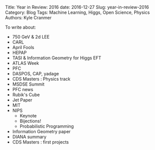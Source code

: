 Title: Year in Review: 2016
date: 2016-12-27
Slug: year-in-review-2016
Category: Blog
Tags: Machine Learning, Higgs, Open Science, Physics
Authors: Kyle Cranmer


<div class="progress">
  <div class="progress-bar progress-bar-danger" style="width: 10%"></div>
</div>

To write about:

  * 750 GeV & 2d LEE
  * CARL
  * April Fools
  * HEPAP
  * TASI & Information Geometry for Higgs EFT
  * ATLAS Week
  * PFC
  * DASPOS, CAP, yadage
  * CDS Masters : Physics track
  * MSDSE Summit
  * PFC news
  * Rubik's Cube
  * Jet Paper
  * MIT
  * NIPS 
    * Keynote
    * Bijections!
    * Probabilistic Programming
  * Information Geometry paper
  * DIANA summary
  * CDS Masters : first projects

<!--
https://github.com/mortada/pelican_javascript/tree/58e7335e5f5fa0acc945425c2d12bf9dcadb150f
<html>
<head>

<link href="lib/concept-map.css" rel="stylesheet"></link>

<script src="lib/jquery-2.1.3.min.js" type="text/javascript"></script>
<script src="lib/d3.min.js" type="text/javascript"></script>
<script src="lib/packages.js" type="text/javascript"></script>
<script src="lib/concept-map.js" type="text/javascript"></script>

<script>
$(function(){
  plotConceptMap();
});
function plotConceptMap()
{
  d3.json("metadata.json", function(dataJson) {
    var plot = new ConceptMap("graph", "graph-info", dataJson);
  });
}
</script>
<style>
body{
padding-top: 10px;
}
</style>
</head>
<body>
        <div id="graph" class="conceptmap" ></div>
        <div id="graph-info"></div>
</body>
</html>
-->